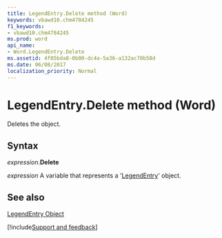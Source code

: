 ```yaml
---
title: LegendEntry.Delete method (Word)
keywords: vbawd10.chm4784245
f1_keywords:
- vbawd10.chm4784245
ms.prod: word
api_name:
- Word.LegendEntry.Delete
ms.assetid: 4f05bda8-0b00-dc4a-5a36-a132ac70b58d
ms.date: 06/08/2017
localization_priority: Normal
---
```



# LegendEntry.Delete method (Word)

Deletes the object.


## Syntax

_expression_.**Delete**

_expression_ A variable that represents a '[LegendEntry](Word.LegendEntry.md)' object.


## See also


[LegendEntry Object](Word.LegendEntry.md)

[!include[Support and feedback](~/includes/feedback-boilerplate.md)]